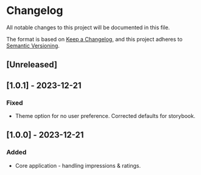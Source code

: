 <!--
SPDX-FileCopyrightText: 2023 Digg - Agency for Digital Government

SPDX-License-Identifier: CC0-1.0
-->

# Changelog
All notable changes to this project will be documented in this file.

The format is based on [Keep a Changelog](https://keepachangelog.com/en/1.0.0/),
and this project adheres to [Semantic Versioning](https://semver.org/spec/v2.0.0.html).

## [Unreleased]

## [1.0.1] - 2023-12-21

### Fixed

- Theme option for no user preference. Corrected defaults for storybook.

## [1.0.0] - 2023-12-21

### Added

- Core application - handling impressions & ratings.


